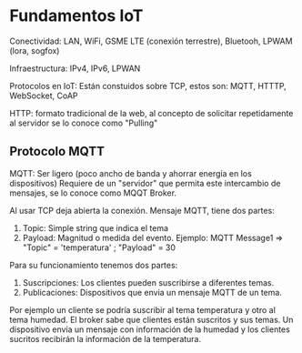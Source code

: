 # Fundamentos IoT

Conectividad: LAN, WiFi, GSME LTE (conexión terrestre), Bluetooh, LPWAM (lora, sogfox)

Infraestructura: IPv4, IPv6, LPWAN

Protocolos en IoT: Están constuidos sobre TCP, estos son: MQTT, HTTTP, WebSocket, CoAP

HTTP: formato tradicional de la web, al concepto de solicitar repetidamente al servidor se lo conoce como "Pulling"

## Protocolo MQTT

MQTT: Ser ligero (poco ancho de banda y ahorrar energía en los dispositivos)
Requiere de un "servidor" que permita este intercambio de mensajes, se lo conoce como MQQT Broker.

Al usar TCP deja abierta la conexión.
Mensaje MQTT, tiene dos partes:
1. Topic: Simple string que indica el tema
2. Payload: Magnitud o medida del evento.
   Ejemplo:
   MQTT Message1 => "Topic" = 'temperatura' ; "Payload" = 30

Para su funcionamiento tenemos dos partes:
1. Suscripciones: Los clientes pueden suscribirse a diferentes temas.
2. Publicaciones: Dispositivos que envia un mensaje MQTT de un tema.

Por ejemplo un cliente se podría suscribir al tema temperatura y otro al tema humedad.
El broker sabe que clientes están suscritos y sus temas. Un dispositivo envía un mensaje con información 
de la humedad y los clientes sucritos recibirán la información de la temperatura.

